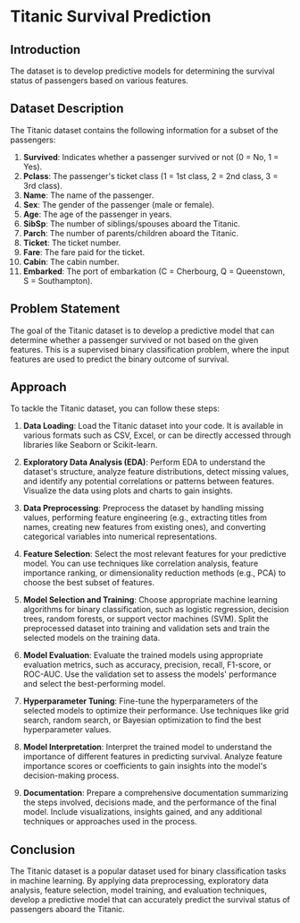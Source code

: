 # Titanic Survival Prediction

## Introduction
The dataset is to develop predictive models for determining the survival status of passengers based on various features.

## Dataset Description
The Titanic dataset contains the following information for a subset of the passengers:

1. **Survived**: Indicates whether a passenger survived or not (0 = No, 1 = Yes).
2. **Pclass**: The passenger's ticket class (1 = 1st class, 2 = 2nd class, 3 = 3rd class).
3. **Name**: The name of the passenger.
4. **Sex**: The gender of the passenger (male or female).
5. **Age**: The age of the passenger in years.
6. **SibSp**: The number of siblings/spouses aboard the Titanic.
7. **Parch**: The number of parents/children aboard the Titanic.
8. **Ticket**: The ticket number.
9. **Fare**: The fare paid for the ticket.
10. **Cabin**: The cabin number.
11. **Embarked**: The port of embarkation (C = Cherbourg, Q = Queenstown, S = Southampton).

## Problem Statement
The goal of the Titanic dataset is to develop a predictive model that can determine whether a passenger survived or not based on the given features. This is a supervised binary classification problem, where the input features are used to predict the binary outcome of survival.

## Approach
To tackle the Titanic dataset, you can follow these steps:

1. **Data Loading**: Load the Titanic dataset into your code. It is available in various formats such as CSV, Excel, or can be directly accessed through libraries like Seaborn or Scikit-learn.

2. **Exploratory Data Analysis (EDA)**: Perform EDA to understand the dataset's structure, analyze feature distributions, detect missing values, and identify any potential correlations or patterns between features. Visualize the data using plots and charts to gain insights.

3. **Data Preprocessing**: Preprocess the dataset by handling missing values, performing feature engineering (e.g., extracting titles from names, creating new features from existing ones), and converting categorical variables into numerical representations.

4. **Feature Selection**: Select the most relevant features for your predictive model. You can use techniques like correlation analysis, feature importance ranking, or dimensionality reduction methods (e.g., PCA) to choose the best subset of features.

5. **Model Selection and Training**: Choose appropriate machine learning algorithms for binary classification, such as logistic regression, decision trees, random forests, or support vector machines (SVM). Split the preprocessed dataset into training and validation sets and train the selected models on the training data.

6. **Model Evaluation**: Evaluate the trained models using appropriate evaluation metrics, such as accuracy, precision, recall, F1-score, or ROC-AUC. Use the validation set to assess the models' performance and select the best-performing model.

7. **Hyperparameter Tuning**: Fine-tune the hyperparameters of the selected models to optimize their performance. Use techniques like grid search, random search, or Bayesian optimization to find the best hyperparameter values.

8. **Model Interpretation**: Interpret the trained model to understand the importance of different features in predicting survival. Analyze feature importance scores or coefficients to gain insights into the model's decision-making process.

9. **Documentation**: Prepare a comprehensive documentation summarizing the steps involved, decisions made, and the performance of the final model. Include visualizations, insights gained, and any additional techniques or approaches used in the process.

## Conclusion


The Titanic dataset is a popular dataset used for binary classification tasks in machine learning. By applying data preprocessing, exploratory data analysis, feature selection, model training, and evaluation techniques, develop a predictive model that can accurately predict the survival status of passengers aboard the Titanic.
